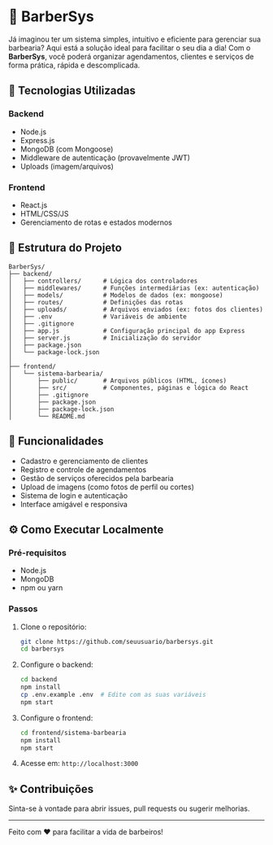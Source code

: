 
# 💈 BarberSys

Já imaginou ter um sistema simples, intuitivo e eficiente para gerenciar sua barbearia? Aqui está a solução ideal para facilitar o seu dia a dia! Com o **BarberSys**, você poderá organizar agendamentos, clientes e serviços de forma prática, rápida e descomplicada.

## 🚀 Tecnologias Utilizadas

### Backend
- Node.js
- Express.js
- MongoDB (com Mongoose)
- Middleware de autenticação (provavelmente JWT)
- Uploads (imagem/arquivos)

### Frontend
- React.js
- HTML/CSS/JS
- Gerenciamento de rotas e estados modernos

## 📁 Estrutura do Projeto

```
BarberSys/
├── backend/
│   ├── controllers/      # Lógica dos controladores
│   ├── middlewares/      # Funções intermediárias (ex: autenticação)
│   ├── models/           # Modelos de dados (ex: mongoose)
│   ├── routes/           # Definições das rotas
│   ├── uploads/          # Arquivos enviados (ex: fotos dos clientes)
│   ├── .env              # Variáveis de ambiente
│   ├── .gitignore
│   ├── app.js            # Configuração principal do app Express
│   ├── server.js         # Inicialização do servidor
│   ├── package.json
│   └── package-lock.json
│
├── frontend/
│   └── sistema-barbearia/
│       ├── public/       # Arquivos públicos (HTML, ícones)
│       ├── src/          # Componentes, páginas e lógica do React
│       ├── .gitignore
│       ├── package.json
│       ├── package-lock.json
│       └── README.md
```

## 🔧 Funcionalidades

- Cadastro e gerenciamento de clientes
- Registro e controle de agendamentos
- Gestão de serviços oferecidos pela barbearia
- Upload de imagens (como fotos de perfil ou cortes)
- Sistema de login e autenticação
- Interface amigável e responsiva

## ⚙️ Como Executar Localmente

### Pré-requisitos

- Node.js
- MongoDB
- npm ou yarn

### Passos

1. Clone o repositório:
   ```bash
   git clone https://github.com/seuusuario/barbersys.git
   cd barbersys
   ```

2. Configure o backend:
   ```bash
   cd backend
   npm install
   cp .env.example .env  # Edite com as suas variáveis
   npm start
   ```

3. Configure o frontend:
   ```bash
   cd frontend/sistema-barbearia
   npm install
   npm start
   ```

4. Acesse em: `http://localhost:3000`

## ✨ Contribuições

Sinta-se à vontade para abrir issues, pull requests ou sugerir melhorias.

---

Feito com ❤️ para facilitar a vida de barbeiros!
